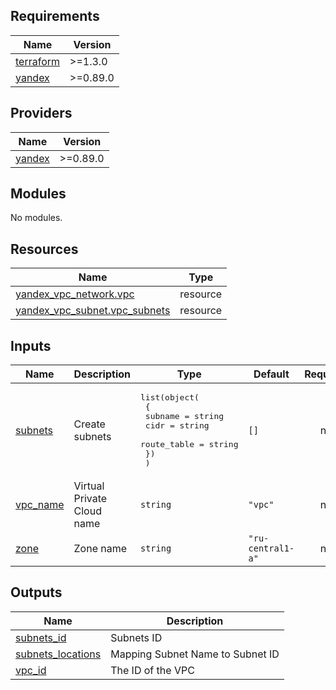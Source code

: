 ## Requirements

| Name | Version |
|------|---------|
| <a name="requirement_terraform"></a> [terraform](#requirement\_terraform) | >=1.3.0 |
| <a name="requirement_yandex"></a> [yandex](#requirement\_yandex) | >=0.89.0 |

## Providers

| Name | Version |
|------|---------|
| <a name="provider_yandex"></a> [yandex](#provider\_yandex) | >=0.89.0 |

## Modules

No modules.

## Resources

| Name | Type |
|------|------|
| [yandex_vpc_network.vpc](https://registry.terraform.io/providers/yandex-cloud/yandex/latest/docs/resources/vpc_network) | resource |
| [yandex_vpc_subnet.vpc_subnets](https://registry.terraform.io/providers/yandex-cloud/yandex/latest/docs/resources/vpc_subnet) | resource |

## Inputs

| Name | Description | Type | Default | Required |
|------|-------------|------|---------|:--------:|
| <a name="input_subnets"></a> [subnets](#input\_subnets) | Create subnets | <pre>list(object(<br>    {<br>      subname     = string<br>      cidr        = string<br>      route_table = string<br>    })<br>  )</pre> | `[]` | no |
| <a name="input_vpc_name"></a> [vpc\_name](#input\_vpc\_name) | Virtual Private Cloud name | `string` | `"vpc"` | no |
| <a name="input_zone"></a> [zone](#input\_zone) | Zone name | `string` | `"ru-central1-a"` | no |

## Outputs

| Name | Description |
|------|-------------|
| <a name="output_subnets_id"></a> [subnets\_id](#output\_subnets\_id) | Subnets ID |
| <a name="output_subnets_locations"></a> [subnets\_locations](#output\_subnets\_locations) | Mapping Subnet Name to Subnet ID |
| <a name="output_vpc_id"></a> [vpc\_id](#output\_vpc\_id) | The ID of the VPC |
